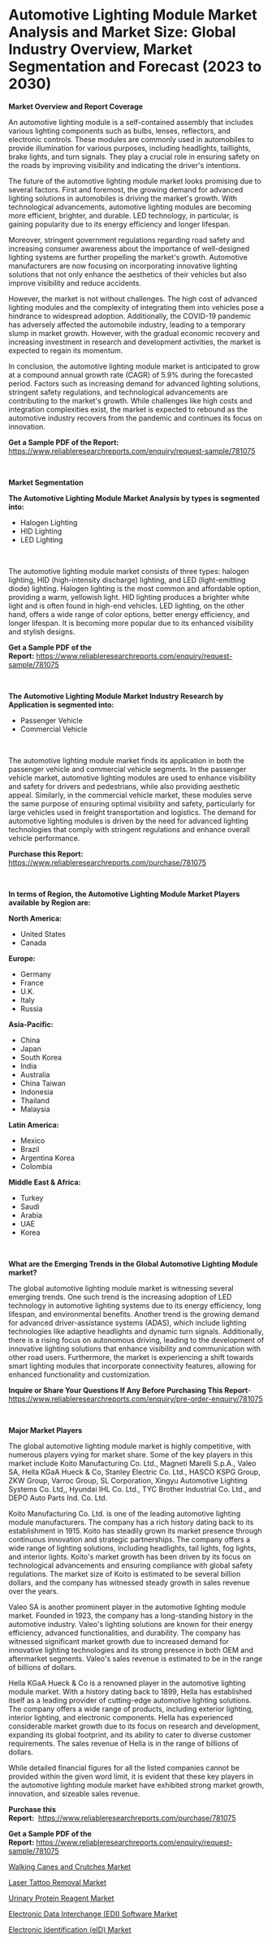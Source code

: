 <p><h1>Automotive Lighting Module Market Analysis and Market Size: Global Industry Overview, Market Segmentation and Forecast (2023 to 2030)</h1></p><p><strong>Market Overview and Report Coverage</strong></p>
<p><p>An automotive lighting module is a self-contained assembly that includes various lighting components such as bulbs, lenses, reflectors, and electronic controls. These modules are commonly used in automobiles to provide illumination for various purposes, including headlights, taillights, brake lights, and turn signals. They play a crucial role in ensuring safety on the roads by improving visibility and indicating the driver's intentions.</p><p>The future of the automotive lighting module market looks promising due to several factors. First and foremost, the growing demand for advanced lighting solutions in automobiles is driving the market's growth. With technological advancements, automotive lighting modules are becoming more efficient, brighter, and durable. LED technology, in particular, is gaining popularity due to its energy efficiency and longer lifespan.</p><p>Moreover, stringent government regulations regarding road safety and increasing consumer awareness about the importance of well-designed lighting systems are further propelling the market's growth. Automotive manufacturers are now focusing on incorporating innovative lighting solutions that not only enhance the aesthetics of their vehicles but also improve visibility and reduce accidents.</p><p>However, the market is not without challenges. The high cost of advanced lighting modules and the complexity of integrating them into vehicles pose a hindrance to widespread adoption. Additionally, the COVID-19 pandemic has adversely affected the automobile industry, leading to a temporary slump in market growth. However, with the gradual economic recovery and increasing investment in research and development activities, the market is expected to regain its momentum.</p><p>In conclusion, the automotive lighting module market is anticipated to grow at a compound annual growth rate (CAGR) of 5.9% during the forecasted period. Factors such as increasing demand for advanced lighting solutions, stringent safety regulations, and technological advancements are contributing to the market's growth. While challenges like high costs and integration complexities exist, the market is expected to rebound as the automotive industry recovers from the pandemic and continues its focus on innovation.</p></p>
<p><strong>Get a Sample PDF of the Report:</strong> <a href="https://www.reliableresearchreports.com/enquiry/request-sample/781075">https://www.reliableresearchreports.com/enquiry/request-sample/781075</a></p>
<p>&nbsp;</p>
<p><strong>Market Segmentation</strong></p>
<p><strong>The Automotive Lighting Module Market Analysis by types is segmented into:</strong></p>
<p><ul><li>Halogen Lighting</li><li>HID Lighting</li><li>LED Lighting</li></ul></p>
<p>&nbsp;</p>
<p><p>The automotive lighting module market consists of three types: halogen lighting, HID (high-intensity discharge) lighting, and LED (light-emitting diode) lighting. Halogen lighting is the most common and affordable option, providing a warm, yellowish light. HID lighting produces a brighter white light and is often found in high-end vehicles. LED lighting, on the other hand, offers a wide range of color options, better energy efficiency, and longer lifespan. It is becoming more popular due to its enhanced visibility and stylish designs.</p></p>
<p><strong>Get a Sample PDF of the Report:</strong>&nbsp;<a href="https://www.reliableresearchreports.com/enquiry/request-sample/781075">https://www.reliableresearchreports.com/enquiry/request-sample/781075</a></p>
<p>&nbsp;</p>
<p><strong>The Automotive Lighting Module Market Industry Research by Application is segmented into:</strong></p>
<p><ul><li>Passenger Vehicle</li><li>Commercial Vehicle</li></ul></p>
<p>&nbsp;</p>
<p><p>The automotive lighting module market finds its application in both the passenger vehicle and commercial vehicle segments. In the passenger vehicle market, automotive lighting modules are used to enhance visibility and safety for drivers and pedestrians, while also providing aesthetic appeal. Similarly, in the commercial vehicle market, these modules serve the same purpose of ensuring optimal visibility and safety, particularly for large vehicles used in freight transportation and logistics. The demand for automotive lighting modules is driven by the need for advanced lighting technologies that comply with stringent regulations and enhance overall vehicle performance.</p></p>
<p><strong>Purchase this Report:</strong>&nbsp; <a href="https://www.reliableresearchreports.com/purchase/781075">https://www.reliableresearchreports.com/purchase/781075</a></p>
<p>&nbsp;</p>
<p><strong>In terms of Region, the Automotive Lighting Module Market Players available by Region are:</strong></p>
<p>
    <p> <strong> North America: </strong>
        <ul>
            <li>United States</li>
            <li>Canada</li>
        </ul>
        </p> 
    <p> <strong> Europe: </strong>
        <ul>
            <li>Germany</li>
            <li>France</li>
            <li>U.K.</li>
            <li>Italy</li>
            <li>Russia</li>
        </ul>
        </p> 
    <p> <strong> Asia-Pacific: </strong>
        <ul>
            <li>China</li>
            <li>Japan</li>
            <li>South Korea</li>
            <li>India</li>
            <li>Australia</li>
            <li>China Taiwan</li>
            <li>Indonesia</li>
            <li>Thailand</li>
            <li>Malaysia</li>
        </ul>
        </p> 
    <p> <strong> Latin America: </strong>
        <ul>
            <li>Mexico</li>
            <li>Brazil</li>
            <li>Argentina Korea</li>
            <li>Colombia</li>
        </ul>
        </p> 
    <p> <strong> Middle East & Africa: </strong>
        <ul>
            <li>Turkey</li>
            <li>Saudi</li>
            <li>Arabia</li>
            <li>UAE</li>
            <li>Korea</li>
        </ul>
    </p>
    </p>
<p>&nbsp;</p>
<p><strong>What are the Emerging Trends in the Global Automotive Lighting Module market?</strong></p>
<p><p>The global automotive lighting module market is witnessing several emerging trends. One such trend is the increasing adoption of LED technology in automotive lighting systems due to its energy efficiency, long lifespan, and environmental benefits. Another trend is the growing demand for advanced driver-assistance systems (ADAS), which include lighting technologies like adaptive headlights and dynamic turn signals. Additionally, there is a rising focus on autonomous driving, leading to the development of innovative lighting solutions that enhance visibility and communication with other road users. Furthermore, the market is experiencing a shift towards smart lighting modules that incorporate connectivity features, allowing for enhanced functionality and customization.</p></p>
<p><strong>Inquire or Share Your Questions If Any Before Purchasing This Report</strong>- <a href="https://www.reliableresearchreports.com/enquiry/pre-order-enquiry/781075">https://www.reliableresearchreports.com/enquiry/pre-order-enquiry/781075</a></p>
<p>&nbsp;</p>
<p><strong>Major Market Players</strong></p>
<p><p>The global automotive lighting module market is highly competitive, with numerous players vying for market share. Some of the key players in this market include Koito Manufacturing Co. Ltd., Magneti Marelli S.p.A., Valeo SA, Hella KGaA Hueck & Co, Stanley Electric Co. Ltd., HASCO KSPG Group, ZKW Group, Varroc Group, SL Corporation, Xingyu Automotive Lighting Systems Co. Ltd,, Hyundai IHL Co. Ltd., TYC Brother Industrial Co. Ltd., and DEPO Auto Parts Ind. Co. Ltd.</p><p>Koito Manufacturing Co. Ltd. is one of the leading automotive lighting module manufacturers. The company has a rich history dating back to its establishment in 1915. Koito has steadily grown its market presence through continuous innovation and strategic partnerships. The company offers a wide range of lighting solutions, including headlights, tail lights, fog lights, and interior lights. Koito's market growth has been driven by its focus on technological advancements and ensuring compliance with global safety regulations. The market size of Koito is estimated to be several billion dollars, and the company has witnessed steady growth in sales revenue over the years.</p><p>Valeo SA is another prominent player in the automotive lighting module market. Founded in 1923, the company has a long-standing history in the automotive industry. Valeo's lighting solutions are known for their energy efficiency, advanced functionalities, and durability. The company has witnessed significant market growth due to increased demand for innovative lighting technologies and its strong presence in both OEM and aftermarket segments. Valeo's sales revenue is estimated to be in the range of billions of dollars.</p><p>Hella KGaA Hueck & Co is a renowned player in the automotive lighting module market. With a history dating back to 1899, Hella has established itself as a leading provider of cutting-edge automotive lighting solutions. The company offers a wide range of products, including exterior lighting, interior lighting, and electronic components. Hella has experienced considerable market growth due to its focus on research and development, expanding its global footprint, and its ability to cater to diverse customer requirements. The sales revenue of Hella is in the range of billions of dollars.</p><p>While detailed financial figures for all the listed companies cannot be provided within the given word limit, it is evident that these key players in the automotive lighting module market have exhibited strong market growth, innovation, and sizeable sales revenue.</p></p>
<p><strong>Purchase this Report:</strong>&nbsp;&nbsp;<a href="https://www.reliableresearchreports.com/purchase/781075">https://www.reliableresearchreports.com/purchase/781075</a></p>
<p></p>
<p><strong>Get a Sample PDF of the Report:</strong>&nbsp;<a href="https://www.reliableresearchreports.com/enquiry/request-sample/781075">https://www.reliableresearchreports.com/enquiry/request-sample/781075</a></p>
<p><p><a href="https://www.linkedin.com/pulse/decoding-walking-canes-crutches-market-deep-dive-latest-trends/">Walking Canes and Crutches Market</a></p><p><a href="https://github.com/kartikreportprime/Market-Research-Report-List-1/blob/main/laser-tattoo-removal-market.md">Laser Tattoo Removal Market</a></p><p><a href="https://medium.com/@favor.case.flash/urinary-protein-reagent-market-share-evolution-and-market-growth-trends-2023-2030-3820c54922f6">Urinary Protein Reagent Market</a></p><p><a href="https://www.linkedin.com/pulse/electronic-data-interchange-edi-software-market-size-2023/">Electronic Data Interchange (EDI) Software Market</a></p><p><a href="https://medium.com/@blow.allow.stir/electronic-identification-eid-market-trends-and-market-analysis-forecasted-for-period-2023-2030-dc0d6d91f84b">Electronic Identification (eID) Market</a></p></p>